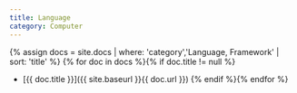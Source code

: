 ```yaml
---
title: Language
category: Computer
---
```


{% assign docs = site.docs | where: 'category','Language, Framework' | sort: 'title' %}
{% for doc in docs %}{% if doc.title != null %}
* [{{ doc.title }}]({{ site.baseurl }}{{ doc.url }})
{% endif %}{% endfor %}

